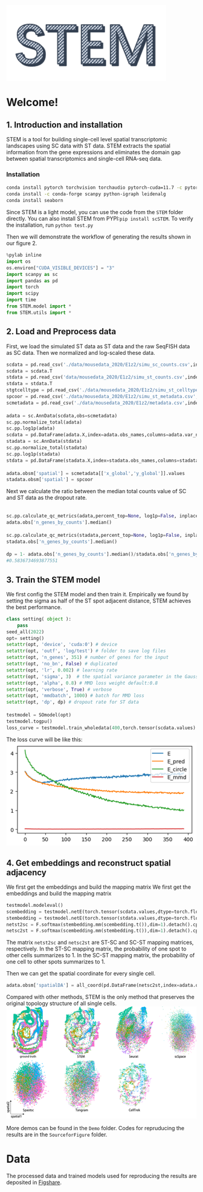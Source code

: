 # <a href='https://github.com/WhirlFirst/STEM'><img src='img/STEM.png' align="Middle" height="200" /></a>

# Welcome!

## 1. Introduction and installation
STEM is a tool for building single-cell level spatial transcriptomic landscapes using SC data with ST data. STEM extracts the spatial information from the gene expressions and eliminates the domain gap between spatial transcriptomics and single-cell RNA-seq data.

### Installation
```bash
conda install pytorch torchvision torchaudio pytorch-cuda=11.7 -c pytorch -c nvidia ## more info: https://pytorch.org/get-started/locally/
conda install -c conda-forge scanpy python-igraph leidenalg
conda install seaborn
```
Since STEM is a light model, you can use the code from the `STEM` folder directly. You can also install STEM from PYPI:`pip install scSTEM`.
To verify the installation, run `python test.py`

Then we will demonstrate the workflow of generating the results shown in our figure 2. 
``` python
%pylab inline
import os
os.environ["CUDA_VISIBLE_DEVICES"] = "3"
import scanpy as sc
import pandas as pd
import torch
import scipy
import time
from STEM.model import *
from STEM.utils import *
```

## 2. Load and Preprocess data 
First, we load the simulated ST data as ST data and the raw SeqFISH data as SC data. Then we normalized and log-scaled these data.

``` python
scdata = pd.read_csv('./data/mousedata_2020/E1z2/simu_sc_counts.csv',index_col=0)
scdata = scdata.T
stdata = pd.read_csv('data/mousedata_2020/E1z2/simu_st_counts.csv',index_col=0)
stdata = stdata.T
stgtcelltype = pd.read_csv('./data/mousedata_2020/E1z2/simu_st_celltype.csv',index_col=0)
spcoor = pd.read_csv('./data/mousedata_2020/E1z2/simu_st_metadata.csv',index_col=0)
scmetadata = pd.read_csv('./data/mousedata_2020/E1z2/metadata.csv',index_col=0)

adata = sc.AnnData(scdata,obs=scmetadata)
sc.pp.normalize_total(adata)
sc.pp.log1p(adata)
scdata = pd.DataFrame(adata.X,index=adata.obs_names,columns=adata.var_names)
stadata = sc.AnnData(stdata)
sc.pp.normalize_total(stadata)
sc.pp.log1p(stadata)
stdata = pd.DataFrame(stadata.X,index=stadata.obs_names,columns=stadata.var_names)

adata.obsm['spatial'] = scmetadata[['x_global','y_global']].values
stadata.obsm['spatial'] = spcoor
```
Next we calculate the ratio between the median total counts value of SC and ST data as the dropout rate.
``` python

sc.pp.calculate_qc_metrics(adata,percent_top=None, log1p=False, inplace=True)
adata.obs['n_genes_by_counts'].median()

sc.pp.calculate_qc_metrics(stadata,percent_top=None, log1p=False, inplace=True)
stadata.obs['n_genes_by_counts'].median()

dp = 1- adata.obs['n_genes_by_counts'].median()/stadata.obs['n_genes_by_counts'].median()
#0.5836734693877551
```

## 3. Train the STEM model
We first config the STEM model and then train it. Empirically we found by setting the sigma as half of the ST spot adjacent distance, STEM achieves the best performance.
``` python
class setting( object ):
    pass
seed_all(2022)
opt= setting()
setattr(opt, 'device', 'cuda:0') # device
setattr(opt, 'outf', 'log/test') # folder to save log files
setattr(opt, 'n_genes', 351) # number of genes for the input
setattr(opt, 'no_bn', False) # duplicated
setattr(opt, 'lr', 0.002) # learning rate
setattr(opt, 'sigma', 3)  # the spatial variance parameter in the Gaussian function
setattr(opt, 'alpha', 0.8) # MMD loss weight default:0.8
setattr(opt, 'verbose', True) # verbose
setattr(opt, 'mmdbatch', 1000) # batch for MMD loss
setattr(opt, 'dp', dp) # dropout rate for ST data

testmodel = SOmodel(opt)
testmodel.togpu()
loss_curve = testmodel.train_wholedata(400,torch.tensor(scdata.values).float(),torch.tensor(stdata.values).float(),torch.tensor(spcoor.values).float())
```
The loss curve will be like this:
![loss](./img/loss.png)

## 4. Get embeddings and reconstruct spatial adjacency
We first get the embeddings and build the mapping matrix 
We first get the embeddings and build the mapping matrix 
``` python
testmodel.modeleval()
scembedding = testmodel.netE(torch.tensor(scdata.values,dtype=torch.float32).cuda())
stembedding = testmodel.netE(torch.tensor(stdata.values,dtype=torch.float32).cuda())
netst2sc = F.softmax(stembedding.mm(scembedding.t()),dim=1).detach().cpu().numpy()
netsc2st = F.softmax(scembedding.mm(stembedding.t()),dim=1).detach().cpu().numpy()
```
The matrix `netst2sc` and `netsc2st` are ST-SC and SC-ST mapping matrices, respectively. In the ST-SC mapping matrix, the probability of one spot to other cells summarizes to 1. In the SC-ST mapping matrix, the probability of one cell to other spots summarizes to 1.

Then we can get the spatial coordinate for every single cell.
```python
adata.obsm['spatialDA'] = all_coord(pd.DataFrame(netsc2st,index=adata.obs_names,columns=stadata.obs_names),spcoor)
```
Compared with other methods, STEM is the only method that preserves the original topology structure of all single cells.
![loss](./img/e1z2.png)

More demos can be found in the `Demo` folder. Codes for repruducing the results are in the `SourceforFigure` folder.

# Data
The processed data and trained models used for reproducing the results are deposited in [Figshare](https://doi.org/10.6084/m9.figshare.24452812).